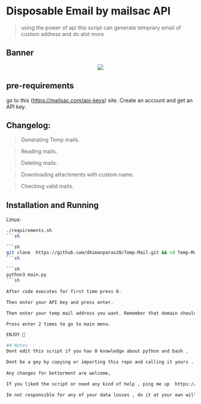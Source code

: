 # Disposable Email by mailsac API
> using the power of api this script can generate temprary email of custom address and do alot more

## Banner
<p align="center">
<img src="https://github.com/dhimanparas20/buildbot/blob/main/mst.jpg" />

## pre-requirements
go to this (https://mailsac.com/api-keys) site. Create an account and get an API key.
 
## Changelog:

> Generating Temp mails.

> Reading mails.

> Deleting mails.

> Downloading attachments with custom name.

> Checking valid mails.


## Installation and Running 

Linux:

```sh
./requirements.sh
```sh

```sh
git clone  https://github.com/dhimanparas20/Temp-Mail.git && cd Temp-Mail*
```sh
  
```sh
python3 main.py
```sh
  
After code executes for first time press 0.

Then enter your API key and press enter.

Then enter your temp mail address you want. Remember that domain should be only @mailsac.com .

Press enter 2 times to go to main menu.

ENJOY 🦖

## Notes
Dont edit this script if you hav 0 knowledge about python and bash .

Dont be a gey by copying or importing this repo and calling it yours .
  
Any changes for betterment are welcome,  

If you liked the script or need any kind of help , ping me up  https://t.me/ken_kaneki_69

Im not responsible for any of your data losses , do it at your own will .
